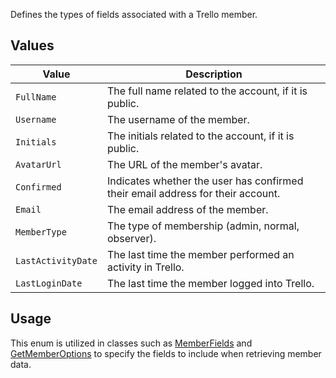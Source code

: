 Defines the types of fields associated with a Trello member.

## Values
| Value | Description |
| --- | --- |
| `FullName` | The full name related to the account, if it is public. |
| `Username` | The username of the member. |
| `Initials` | The initials related to the account, if it is public. |
| `AvatarUrl` | The URL of the member's avatar. |
| `Confirmed` | Indicates whether the user has confirmed their email address for their account. |
| `Email` | The email address of the member. |
| `MemberType` | The type of membership (admin, normal, observer). |
| `LastActivityDate` | The last time the member performed an activity in Trello. |
| `LastLoginDate` | The last time the member logged into Trello. |

## Usage
This enum is utilized in classes such as [MemberFields](MemberFields) and [GetMemberOptions](GetMemberOptions) to specify the fields to include when retrieving member data.
